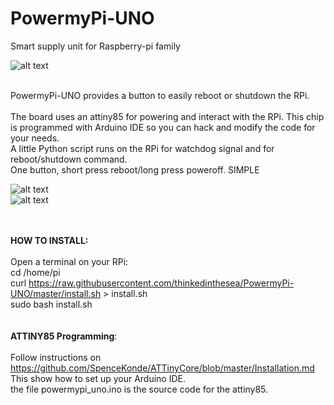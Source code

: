 # PowermyPi-UNO
Smart supply unit for Raspberry-pi family


![alt text](https://i.postimg.cc/NFfKwjfB/completa.jpg)

<br/>
PowermyPi-UNO provides a button to easily reboot or shutdown the RPi.<br/><br/>
The board uses an attiny85 for powering and interact with the RPi. This chip is programmed with Arduino IDE so you can hack and modify the code for your needs.<br/>
A little Python script runs on the RPi for watchdog signal and for reboot/shutdown command.<br/>
One button, short press reboot/long press poweroff. SIMPLE
<br/>

![alt text](https://i.postimg.cc/8CJ3tRRV/Immagine1.jpg)
<br/>
![alt text](https://i.postimg.cc/wMTQbzCs/Immagine2.jpg)

<br/><br/>
**HOW TO INSTALL:**<br/><br/>
Open a terminal on your RPi:<br/>
cd /home/pi<br/>
curl https://raw.githubusercontent.com/thinkedinthesea/PowermyPi-UNO/master/install.sh > install.sh<br/>
sudo bash install.sh<br/>
<br/><br/>
**ATTINY85 Programming**:<br/><br/>
Follow instructions on https://github.com/SpenceKonde/ATTinyCore/blob/master/Installation.md<br/>
This show how to set up your Arduino IDE.<br/>
the file powermypi_uno.ino is the source code for the attiny85.
